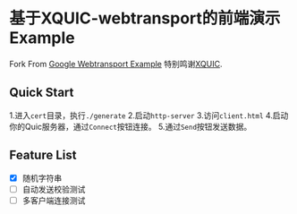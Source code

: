 # 基于XQUIC-webtransport的前端演示Example

Fork From [Google Webtransport Example](https://googlechrome.github.io/samples/webtransport/client.html)
特别鸣谢[XQUIC](https://github.com/alibaba/xquic).

## Quick Start

1.进入`cert`目录，执行`./generate`
2.启动`http-server`
3.访问`client.html`
4.启动你的Quic服务器，通过`Connect`按钮连接。
5.通过`Send`按钮发送数据。

## Feature List

- [x] 随机字符串
- [ ] 自动发送校验测试
- [ ] 多客户端连接测试